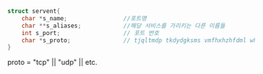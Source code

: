 ```c
struct servent{
	char *s_name;                //포트명
	char **s_aliases;            //해당 서비스를 가리키는 다른 이름들
	int s_port;                  // 포트 번호
	char *s_proto;               // tjqltmdp tkdydgksms vmfhxhzhfdml whdfb
}
```

proto = "tcp" || "udp" || etc.